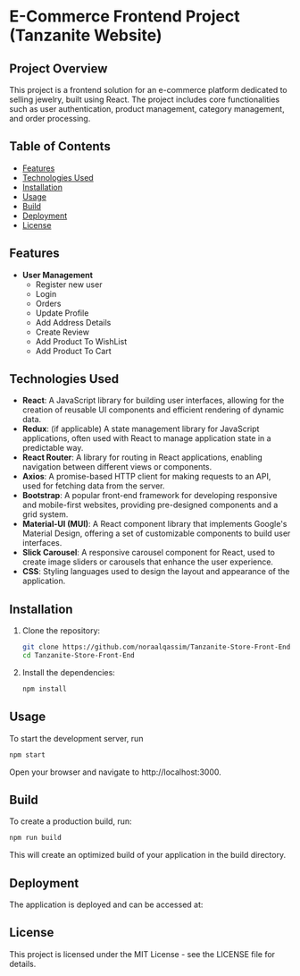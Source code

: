 # E-Commerce Frontend Project (Tanzanite Website)

## Project Overview

This project is a frontend solution for an e-commerce platform dedicated to selling jewelry, built using React. The project includes core functionalities such as user authentication, product management, category management, and order processing.

## Table of Contents

- [Features](#features)
- [Technologies Used](#technologies-used)
- [Installation](#installation)
- [Usage](#usage)
- [Build](#build)
- [Deployment](#deployment)
- [License](#license)

## Features

- **User Management**
  - Register new user
  - Login
  - Orders
  - Update Profile
  - Add Address Details
  - Create Review
  - Add Product To WishList
  - Add Product To Cart

## Technologies Used

- **React**: A JavaScript library for building user interfaces, allowing for the creation of reusable UI components and efficient rendering of dynamic data.
- **Redux**: (if applicable) A state management library for JavaScript applications, often used with React to manage application state in a predictable way.
- **React Router**: A library for routing in React applications, enabling navigation between different views or components.
- **Axios**: A promise-based HTTP client for making requests to an API, used for fetching data from the server.
- **Bootstrap**: A popular front-end framework for developing responsive and mobile-first websites, providing pre-designed components and a grid system.
- **Material-UI (MUI)**: A React component library that implements Google's Material Design, offering a set of customizable components to build user interfaces.
- **Slick Carousel**: A responsive carousel component for React, used to create image sliders or carousels that enhance the user experience.
- **CSS**: Styling languages used to design the layout and appearance of the application.

## Installation

1. Clone the repository:
   ```bash
   git clone https://github.com/noraalqassim/Tanzanite-Store-Front-End.git
   cd Tanzanite-Store-Front-End
   ```
2. Install the dependencies:
   ```bash
   npm install
   ```

## Usage

To start the development server, run

```bash
npm start
```

Open your browser and navigate to http://localhost:3000.

## Build

To create a production build, run:

```bash
npm run build
```

This will create an optimized build of your application in the build directory.

## Deployment

The application is deployed and can be accessed at: 

## License
This project is licensed under the MIT License - see the LICENSE file for details.